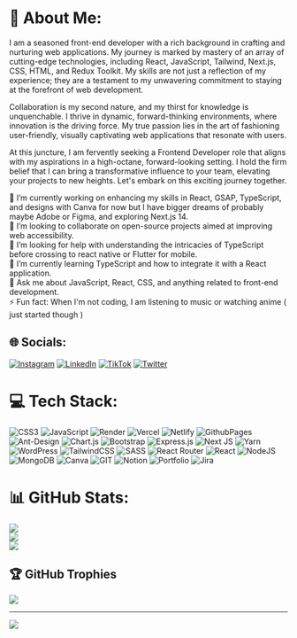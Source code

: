 # 💫 About Me:

I am a seasoned front-end developer with a rich background in crafting and nurturing web applications. My journey is marked by mastery of an array of cutting-edge technologies, including React, JavaScript, Tailwind, Next.js, CSS, HTML, and Redux Toolkit. My skills are not just a reflection of my experience; they are a testament to my unwavering commitment to staying at the forefront of web development.

Collaboration is my second nature, and my thirst for knowledge is unquenchable. I thrive in dynamic, forward-thinking environments, where innovation is the driving force. My true passion lies in the art of fashioning user-friendly, visually captivating web applications that resonate with users.

At this juncture, I am fervently seeking a Frontend Developer role that aligns with my aspirations in a high-octane, forward-looking setting. I hold the firm belief that I can bring a transformative influence to your team, elevating your projects to new heights. Let's embark on this exciting journey together.


🔭 I’m currently working on enhancing my skills in React, GSAP, TypeScript, and designs with Canva for now but I have bigger dreams of probably maybe Adobe or Figma, and exploring Next.js 14.<br>👯 I’m looking to collaborate on open-source projects aimed at improving web accessibility.<br>🤝 I’m looking for help with understanding the intricacies of TypeScript before crossing to react native or Flutter for mobile.<br>🌱 I’m currently learning TypeScript and how to integrate it with a React application.<br>💬 Ask me about JavaScript, React, CSS, and anything related to front-end development.<br>⚡ Fun fact: When I'm not coding, I am listening to music or watching anime ( just started though )<br>


## 🌐 Socials:
[![Instagram](https://img.shields.io/badge/Instagram-%23E4405F.svg?logo=Instagram&logoColor=white)](https://instagram.com/codewithmercy) [![LinkedIn](https://img.shields.io/badge/LinkedIn-%230077B5.svg?logo=linkedin&logoColor=white)](https://linkedin.com/in/codewithmercy) [![TikTok](https://img.shields.io/badge/TikTok-%23000000.svg?logo=TikTok&logoColor=white)](https://tiktok.com/@codewithmercy) [![Twitter](https://img.shields.io/badge/Twitter-%231DA1F2.svg?logo=Twitter&logoColor=white)](https://twitter.com/codewithmercy) 

# 💻 Tech Stack:
![CSS3](https://img.shields.io/badge/css3-%231572B6.svg?style=flat&logo=css3&logoColor=white) ![JavaScript](https://img.shields.io/badge/javascript-%23323330.svg?style=flat&logo=javascript&logoColor=%23F7DF1E) ![Render](https://img.shields.io/badge/Render-%46E3B7.svg?style=flat&logo=render&logoColor=white) ![Vercel](https://img.shields.io/badge/vercel-%23000000.svg?style=flat&logo=vercel&logoColor=white) ![Netlify](https://img.shields.io/badge/netlify-%23000000.svg?style=flat&logo=netlify&logoColor=#00C7B7) ![GithubPages](https://img.shields.io/badge/github%20pages-121013?style=flat&logo=github&logoColor=white) ![Ant-Design](https://img.shields.io/badge/-AntDesign-%230170FE?style=flat&logo=ant-design&logoColor=white) ![Chart.js](https://img.shields.io/badge/chart.js-F5788D.svg?style=flat&logo=chart.js&logoColor=white) ![Bootstrap](https://img.shields.io/badge/bootstrap-%238511FA.svg?style=flat&logo=bootstrap&logoColor=white) ![Express.js](https://img.shields.io/badge/express.js-%23404d59.svg?style=flat&logo=express&logoColor=%2361DAFB) ![Next JS](https://img.shields.io/badge/Next-black?style=flat&logo=next.js&logoColor=white) ![Yarn](https://img.shields.io/badge/yarn-%232C8EBB.svg?style=flat&logo=yarn&logoColor=white) ![WordPress](https://img.shields.io/badge/WordPress-%23117AC9.svg?style=flat&logo=WordPress&logoColor=white) ![TailwindCSS](https://img.shields.io/badge/tailwindcss-%2338B2AC.svg?style=flat&logo=tailwind-css&logoColor=white) ![SASS](https://img.shields.io/badge/SASS-hotpink.svg?style=flat&logo=SASS&logoColor=white) ![React Router](https://img.shields.io/badge/React_Router-CA4245?style=flat&logo=react-router&logoColor=white) ![React](https://img.shields.io/badge/react-%2320232a.svg?style=flat&logo=react&logoColor=%2361DAFB) ![NodeJS](https://img.shields.io/badge/node.js-6DA55F?style=flat&logo=node.js&logoColor=white) ![MongoDB](https://img.shields.io/badge/MongoDB-%234ea94b.svg?style=flat&logo=mongodb&logoColor=white) ![Canva](https://img.shields.io/badge/Canva-%2300C4CC.svg?style=flat&logo=Canva&logoColor=white) ![GIT](https://img.shields.io/badge/Git-fc6d26?style=flat&logo=git&logoColor=white) ![Notion](https://img.shields.io/badge/Notion-%23000000.svg?style=flat&logo=notion&logoColor=white) ![Portfolio](https://img.shields.io/badge/Portfolio-%23000000.svg?style=flat&logo=firefox&logoColor=#FF7139) ![Jira](https://img.shields.io/badge/jira-%230A0FFF.svg?style=flat&logo=jira&logoColor=white)
# 📊 GitHub Stats:
![](https://github-readme-stats.vercel.app/api?username=mercyharbo&theme=radical&hide_border=false&include_all_commits=true&count_private=false)<br/>
![](https://github-readme-streak-stats.herokuapp.com/?user=mercyharbo&theme=radical&hide_border=false)<br/>
![](https://github-readme-stats.vercel.app/api/top-langs/?username=mercyharbo&theme=radical&hide_border=false&include_all_commits=true&count_private=false&layout=compact)

## 🏆 GitHub Trophies
![](https://github-profile-trophy.vercel.app/?username=mercyharbo&theme=radical&no-frame=false&no-bg=true&margin-w=4)

---
[![](https://visitcount.itsvg.in/api?id=mercyharbo&icon=5&color=11)](https://visitcount.itsvg.in)

<!-- Proudly created with GPRM ( https://gprm.itsvg.in ) -->
